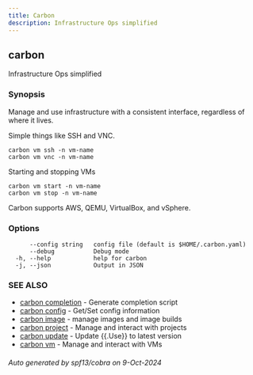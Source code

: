 ```yaml
---
title: Carbon
description: Infrastructure Ops simplified
---
```


## carbon

Infrastructure Ops simplified

### Synopsis

Manage and use infrastructure with a consistent interface, regardless of where it lives.

Simple things like SSH and VNC.

	carbon vm ssh -n vm-name
	carbon vm vnc -n vm-name

Starting and stopping VMs

	carbon vm start -n vm-name
	carbon vm stop -n vm-name

Carbon supports AWS, QEMU, VirtualBox, and vSphere.


### Options

```
      --config string   config file (default is $HOME/.carbon.yaml)
      --debug           Debug mode
  -h, --help            help for carbon
  -j, --json            Output in JSON
```

### SEE ALSO

* [carbon completion](carbon_completion.md)	 - Generate completion script
* [carbon config](carbon_config.md)	 - Get/Set config information
* [carbon image](carbon_image.md)	 - manage images and image builds
* [carbon project](carbon_project.md)	 - Manage and interact with projects
* [carbon update](carbon_update.md)	 - Update {{.Use}} to latest version
* [carbon vm](carbon_vm.md)	 - Manage and interact with VMs

###### Auto generated by spf13/cobra on 9-Oct-2024
